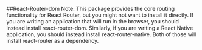 ##React-Router-dom
Note: This package provides the core routing functionality for React Router, 
but you might not want to install it directly. If you are writing an application 
that will run in the browser, you should instead install react-router-dom. Similarly, 
if you are writing a React Native application, you should instead install react-router-native. 
Both of those will install react-router as a dependency.

